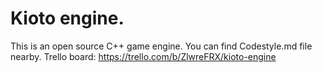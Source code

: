 # Kioto engine.

This is an open source C++ game engine. You can find Codestyle.md file nearby.
Trello board: https://trello.com/b/ZlwreFRX/kioto-engine